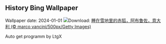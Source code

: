 ## History Bing Wallpaper
Wallpaper date: 2024-01-01
![](https://www.bing.com/th?id=OHR.SleepingFox_ZH-CN2622967726_UHD.jpg&w=1000)Download: [睡在雪地里的赤狐，阿布鲁佐，意大利 (© marco vancini/500px/Getty Images)](https://www.bing.com/th?id=OHR.SleepingFox_ZH-CN2622967726_UHD.jpg)

Auto get programm by LtgX
